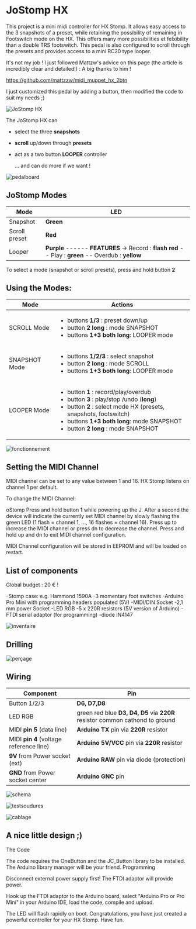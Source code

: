 # JoStomp HX


This project is a mini midi controller for HX Stomp. It allows easy access to the 3 snapshots of a preset, while retaining the possibility of remaining in Footswitch mode on the HX. This offers many more possibilities et felxibility than a double TRS footswitch.
This pedal is also configured to scroll through the presets and provides access to a mini RC20 type looper.

It's not my job ! I just followed Mattzw's advice on this page (the article is incredibly clear and detailed!) :
A big thanks to him !

https://github.com/mattzzw/midi_muppet_hx_2btn

I just customized this pedal by adding a button, then modified the code to suit my needs ;)

![JoStomp HX](images/JoStomp.jpg)

The JoStomp HX can

- select the three **snapshots**
- **scroll** up/down through **presets** 
- act as a two button **LOOPER** controller
    
    ... and can do more if we want !
    
![pedalboard](images/pedalboard.jpg)

## JoStomp Modes

| Mode |  LED  |
|------|-----------------|
| Snapshot| **Green** |
| Scroll preset|  **Red** |
| Looper  |   **Purple** ------ **FEATURES** ->  Record : **flash red**  --  Play : **green**  --  Overdub : **yellow**|


To select a mode (snapshot or scroll presets), press and hold  button **2**


## Using the Modes:
| Mode |  Actions  |
|------|-----------------|
| SCROLL Mode |  <ul><li>buttons **1/3** : preset down/up</li><li>button **2** **long** : mode SNAPSHOT</li><li>buttons **1+3** **both long**: LOOPER mode</li></ul> | 
| SNAPSHOT Mode | <ul><li>buttons **1/2/3** : select snapshot</li><li> button **2** **long** : mode SCROLL</li><li>buttons **1+3** **both long**: LOOPER mode</li></ul> | 
| LOOPER Mode   | <ul><li>button **1** : record/play/overdub</li><li>button **3** : play/stop /undo (**long**)</li><li>button **2** : select mode HX (presets, snapshots, footswitch)</li><li>buttons **1+3** **both long**: mode SNAPSHOT</li><li>button **2** **long** : mode SNAPSHOT</li></ul>      | 
  
                 
                 
![fonctionnement](images/fonctionnement.png)


## Setting the MIDI Channel
MIDI channel can be set to any value between 1 and 16. HX Stomp listens on channel 1 per default.

To change the MIDI Channel:

oStomp    Press and hold button **1** while powering up the J. After a second the device will indicate the currently set MIDI channel by slowly flashing the green LED (1 flash = channel 1, ..., 16 flashes = channel 16).
    Press up to increase the MIDI channel or press dn to decrease the channel.
    Press and hold up and dn to exit MIDI channel configuration.

MIDI Channel configuration will be stored in EEPROM and will be loaded on restart.

## List of components

Global budget : 20 € !

-Stomp case: e.g. Hammond 1590A
-3 momentary foot switches
-Arduino Pro Mini with programming headers populated (5V)
-MIDI/DIN Socket
-2,1 mm power Socket
-LED RGB
-5 x 220R resistors (5V version of Arduino)
-FTDI serial adaptor (for programming)
-diode IN4147


![inventaire](images/inventaire.jpg)

## Drilling

![perçage](images/perçage.jpg)


## Wiring

    
| Component |  Pin  |
|------|-----------------|
| Button 1/2/3| **D6, D7,D8** |
| LED RGB|  green red blue **D3, D4, D5** via **220R** resistor common cathond to ground |
| MIDI **pin 5** (data line) |   **Arduino TX** pin via **220R** resistor|
| MIDI **pin 4** (voltage reference line) |   **Arduino 5V/VCC** pin via **220R** resistor|
| **9V** from Power socket (ext)|   **Arduino RAW** pin via diode (protection)|
| **GND** from Power socket center|   **Arduino GNC** pin |

![schema](images/schema.png)

![testsoudures](images/testsoudures.jpg)

![cablage](images/cablage.jpg)

## A nice little design ;)




The Code

The code requires the OneButton and the JC_Button library to be installed. The Arduino library manager will be your friend.
Programming

Disconnect external power supply first! The FTDI adaptor will provide power.

Hook up the FTDI adaptor to the Arduino board, select "Arduino Pro or Pro Mini" in your Arduino IDE, load the code, compile and upload.

The LED will flash rapidly on boot. Congratulations, you have just created a powerful controller for your HX Stomp. Have fun.

